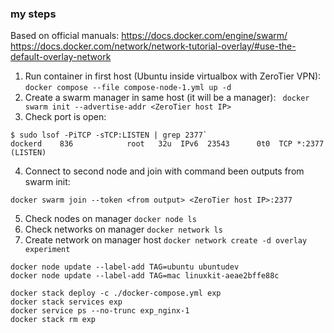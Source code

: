 ### my steps
Based on official manuals: 
https://docs.docker.com/engine/swarm/
https://docs.docker.com/network/network-tutorial-overlay/#use-the-default-overlay-network

1. Run container in first host (Ubuntu inside virtualbox with ZeroTier VPN): `docker compose --file compose-node-1.yml up -d`
2. Create a swarm manager in same host (it will be a manager): ` docker swarm init --advertise-addr <ZeroTier host IP>`
3. Check port is open:
``` 
$ sudo lsof -PiTCP -sTCP:LISTEN | grep 2377`
dockerd    836            root   32u  IPv6  23543      0t0  TCP *:2377 (LISTEN)
```
4. Connect to second node and join with command been outputs from swarm init:
```
docker swarm join --token <from output> <ZeroTier host IP>:2377
```
5. Check nodes on manager `docker node ls`
6. Check networks on manager `docker network ls`
7. Create network on manager host `docker network create -d overlay experiment`
``` 
docker node update --label-add TAG=ubuntu ubuntudev
docker node update --label-add TAG=mac linuxkit-aeae2bffe88c

docker stack deploy -c ./docker-compose.yml exp
docker stack services exp
docker service ps --no-trunc exp_nginx-1
docker stack rm exp
```